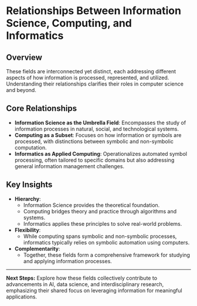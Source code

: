 # Relationships Between Information Science, Computing, and Informatics

## Overview
These fields are interconnected yet distinct, each addressing different aspects of how information is processed, represented, and utilized. Understanding their relationships clarifies their roles in computer science and beyond.

## Core Relationships
- **Information Science as the Umbrella Field**: Encompasses the study of information processes in natural, social, and technological systems.
- **Computing as a Subset**: Focuses on how information or symbols are processed, with distinctions between symbolic and non-symbolic computation.
- **Informatics as Applied Computing**: Operationalizes automated symbol processing, often tailored to specific domains but also addressing general information management challenges.

## Key Insights
- **Hierarchy**:
  - Information Science provides the theoretical foundation.
  - Computing bridges theory and practice through algorithms and systems.
  - Informatics applies these principles to solve real-world problems.
- **Flexibility**:
  - While computing spans symbolic and non-symbolic processes, informatics typically relies on symbolic automation using computers.
- **Complementarity**:
  - Together, these fields form a comprehensive framework for studying and applying information processes.

---

**Next Steps:** Explore how these fields collectively contribute to advancements in AI, data science, and interdisciplinary research, emphasizing their shared focus on leveraging information for meaningful applications.
